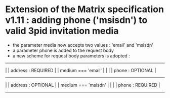 # Extension of the Matrix specification v1.11 : adding phone ('msisdn') to valid 3pid invitation media

- the parameter media now accepts two values : 'email' and 'msisdn'
- a parameter phone is added to the request body
- a new scheme for request body parameters is adopted :

---

| | address : REQUIRED |
| medium === 'email' | |
| | phone : OPTIONAL |

---

| | address : OPTIONAL |
| medium === 'msisdn' | |
| | phone : REQUIRED |

---
